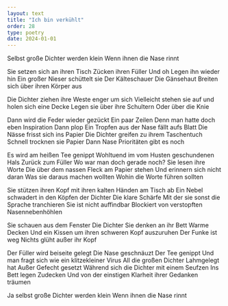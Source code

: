```yaml
---
layout: text
title: "Ich bin verkühlt"
order: 28
type: poetry
date: 2024-01-01
---
```


Selbst große Dichter werden klein
Wenn ihnen die Nase rinnt

Sie setzen sich an ihren Tisch
Zücken ihren Füller
Und oh
Legen ihn wieder hin
Ein großer Nieser schüttelt sie
Der Kälteschauer
Die Gänsehaut
Breiten sich über ihren Körper aus

Die Dichter ziehen ihre Weste enger um sich
Vielleicht stehen sie auf und holen sich eine Decke
Legen sie über ihre Schultern
Oder über die Knie

Dann wird die Feder wieder gezückt
Ein paar Zeilen
Denn man hatte doch eben Inspiration
Dann plop
Ein Tropfen aus der Nase fällt aufs Blatt
Die Nässe frisst sich ins Papier
Die Dichter greifen zu ihrem Taschentuch
Schnell trocknen sie Papier
Dann Nase 
Prioritäten gibt es noch

Es wird am heißen Tee genippt
Wohltuend im vom Husten geschundenen Hals
Zurück zum Füller
Wo war man doch gerade noch?
Sie lesen ihre Worte
Die über dem nassen Fleck am Papier stehen
Und erinnern sich nicht daran
Was sie daraus machen wollten
Wohin die Worte führen sollten

Sie stützen ihren Kopf mit ihren kalten Händen am Tisch ab
Ein Nebel schwadert in den Köpfen der Dichter
Die klare Schärfe
Mit der sie sonst die Sprache tranchieren
Sie ist nicht auffindbar
Blockiert von verstopften Nasennebenhöhlen

Sie schauen aus dem Fenster
Die Dichter
Sie denken an ihr Bett
Warme Decken
Und ein Kissen um ihren schweren Kopf auszuruhen
Der Funke ist weg
Nichts glüht außer ihr Kopf

Der Füller wird beiseite gelegt
Die Nase geschnäuzt
Der Tee genippt
Und man fragt sich wie ein klitzekleiner Virus
All die großen Dichter
Lahmgelegt hat
Außer Gefecht gesetzt
Während sich die Dichter mit einem Seufzen
Ins Bett legen
Zudecken
Und von der einstigen Klarheit ihrer Gedanken träumen

Ja selbst große Dichter werden klein
Wenn ihnen die Nase rinnt

